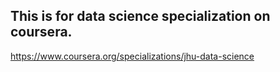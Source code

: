 ## This is for data science specialization on coursera.

https://www.coursera.org/specializations/jhu-data-science